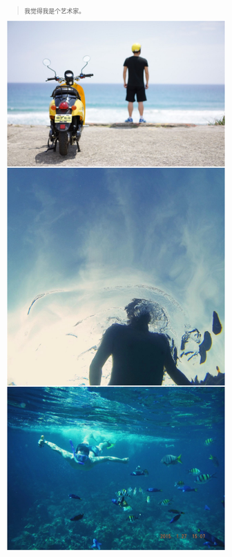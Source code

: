 > 我觉得我是个艺术家。

<div>
    <img src='/img/2014-04-09.jpeg'>
</div>
<div>
    <img src='/img/2015-01-28.jpeg'>
</div>
<div>
    <img src='/img/2015-01-27.jpeg'>
</div>
